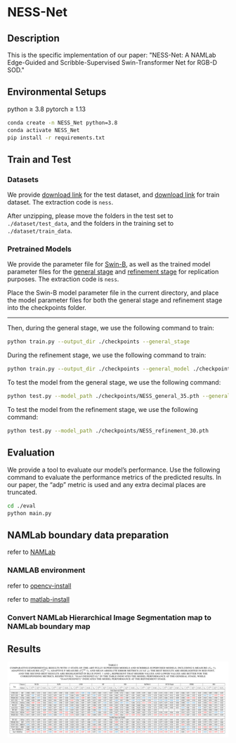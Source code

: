 # NESS-Net

## Description

This is the specific implementation of our paper: "NESS-Net: A NAMLab Edge-Guided and Scribble-Supervised Swin-Transformer Net for RGB-D SOD."

## Environmental Setups

python ≥  3.8  pytorch ≥  1.13  

```bash
conda create -n NESS_Net python=3.8
conda activate NESS_Net
pip install -r requirements.txt
```

## Train and Test

### Datasets

We provide [download link](https://pan.baidu.com/s/1LzqQdXzMX5KlTzPig__sOg) for the test dataset, and [download link](https://pan.baidu.com/s/127EpOvMOUlZxlTjByX66Lw) for train dataset. The extraction code is `ness`.

After unzipping, please move the folders in the test set to `./dataset/test_data`, and the folders in the training set to `./dataset/train_data`.

### Pretrained Models

We provide the parameter file for [Swin-B](https://pan.baidu.com/s/1J_inJbuq7yHsF-vqAnW2Qg), as well as the trained model parameter files for the [general stage](https://pan.baidu.com/s/1j7gSNAUQWXWcpWVLw8KtuA) and [refinement stage](https://pan.baidu.com/s/172XRL8YZVOjjfJsfdkfCNg) for replication purposes. The extraction code is `ness`.

Place the Swin-B model parameter file in the current directory, and place the model parameter files for both the general stage and refinement stage into the checkpoints folder.

---

Then, during the general stage, we use the following command to train:

```bash
python train.py --output_dir ./checkpoints --general_stage
```

During the refinement stage, we use the following command to train:

```bash
python train.py --output_dir ./checkpoints --general_model ./checkpoints/NESS_general_35.pth --general_stage
```

To test the model from the general stage, we use the following command:

```bash
python test.py --model_path ./checkpoints/NESS_general_35.pth --general_stage
```

To test the model from the refinement stage, we use the following command:

```bash
python test.py --model_path ./checkpoints/NESS_refinement_30.pth
```

## Evaluation

We provide a tool to evaluate our model’s performance. Use the following command to evaluate the performance metrics of the predicted results. In our paper, the “adp” metric is used and any extra decimal places are truncated.

```bash
cd ./eval
python main.py
```

## NAMLab boundary data preparation

refer to [NAMLab](https://github.com/YunpingZheng/NAMLab)

### NAMLAB environment[](https://github.com/CrownOfStars/NGSNet#config-namlab-environment)

refer to [opencv-install](https://waltpeter.github.io/open-cv-basic/install-opencv-ubuntu-cpp/index.html)

refer to [matlab-install](https://blog.csdn.net/mziing/article/details/122422397)

### Convert NAMLab Hierarchical Image Segmentation map to NAMLab boundary map

## Results
                                    
![](./result.png)






